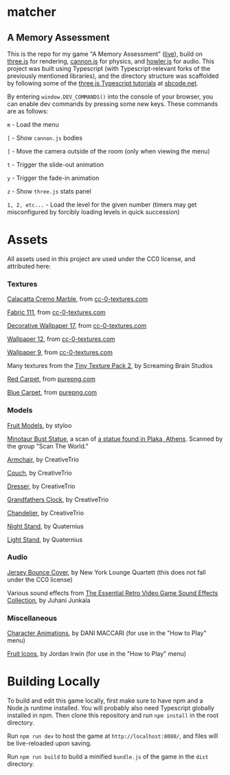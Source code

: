 # matcher

## A Memory Assessment

This is the repo for my game "A Memory Assessment" ([live](https://corncycle.com/a-memory-assessment)), build on [three.js](https://threejs.org/) for rendering, [cannon.js](https://schteppe.github.io/cannon.js/) for physics, and [howler.js](https://howlerjs.com/) for audio. This project was built using Typescript (with Typescript-relevant forks of the previously mentioned libraries), and the directory structure was scaffolded by following some of the [three.js Typescript tutorials](https://sbcode.net/threejs/) at [sbcode.net](https://sbcode.net/).

By entering `window.DEV_COMMANDS()` into the console of your browser, you can enable dev commands by pressing some new keys. These commands are as follows:

`m` - Load the menu

`[` - Show `cannon.js` bodies

`]` - Move the camera outside of the room (only when viewing the menu)

`t` - Trigger the slide-out animation

`y` - Trigger the fade-in animation

`z` - Show `three.js` stats panel

`1, 2, etc...` - Load the level for the given number (timers may get misconfigured by forcibly loading levels in quick succession)

# Assets

All assets used in this project are used under the CC0 license, and attributed here:

### Textures

[Calacatta Cremo Marble](https://cc0-textures.com/t/st-calacatta-cremo-marble), from [cc-0-textures.com](https://cc0-textures.com/)

[Fabric 111](https://cc0-textures.com/t/st-fabric-111), from [cc-0-textures.com](https://cc0-textures.com/)

[Decorative Wallpaper 17](https://cc0-textures.com/t/st-decorative-wallpaper-17), from [cc-0-textures.com](https://cc0-textures.com/)

[Wallpaper 12](https://cc0-textures.com/t/st-wallpaper-12), from [cc-0-textures.com](https://cc0-textures.com/)

[Wallpaper 9](https://cc0-textures.com/t/st-wallpaper-9), from [cc-0-textures.com](https://cc0-textures.com/)

Many textures from the [Tiny Texture Pack 2](https://screamingbrainstudios.itch.io/tiny-texture-pack-2), by Screaming Brain Studios

[Red Carpet](https://purepng.com/photo/20996/objects-carpet), from [purepng.com](https://purepng.com/)

[Blue Carpet](https://purepng.com/photo/20985/objects-carpet), from [purepng.com](https://purepng.com/)

### Models

[Fruit Models](https://styloo.itch.io/food), by styloo

[Minotaur Bust Statue](https://sketchfab.com/3d-models/43450-nma-minotaur-279c632816374d0c89e78709155ed037), a scan of [a statue found in Plaka, Athens](https://www.namuseum.gr/en/monthly_artefact/the-face-of-the-beast-asterion-the-minotaur/). Scanned by the group "Scan The World."

[Armchair](https://poly.pizza/m/myd1WSucAz), by CreativeTrio

[Couch](https://poly.pizza/m/ZAezzWDcmU), by CreativeTrio

[Dresser](https://poly.pizza/m/Ud8QR8Ku9e), by CreativeTrio

[Grandfathers Clock](https://poly.pizza/m/09YKIkFZnA), by CreativeTrio

[Chandelier](https://poly.pizza/m/RPLTkXHOOM), by CreativeTrio

[Night Stand](https://poly.pizza/m/9LI73c5uFA), by Quaternius

[Light Stand](https://poly.pizza/m/9L6lLUl9sD), by Quaternius

### Audio

[Jersey Bounce Cover](https://www.youtube.com/watch?v=dXOk56jyc7Y), by New York Lounge Quartett (this does not fall under the CC0 license)

Various sound effects from [The Essential Retro Video Game Sound Effects Collection](https://opengameart.org/content/512-sound-effects-8-bit-style), by Juhani Junkala

### Miscellaneous

[Character Animations](https://dani-maccari.itch.io/player-animations-tim), by DANI MACCARI (for use in the "How to Play" menu)

[Fruit Icons](https://iconduck.com/sets/food-icons/categories/fruit), by Jordan Irwin (for use in the "How to Play" menu)

# Building Locally

To build and edit this game locally, first make sure to have npm and a Node.js runtime installed. You will probably also need Typescript globally installed in npm. Then clone this repository and run `npm install` in the root directory.

Run `npm run dev` to host the game at `http://localhost:8080/`, and files will be live-reloaded upon saving.

Run `npm run build` to build a minified `bundle.js` of the game in the `dist` directory.
